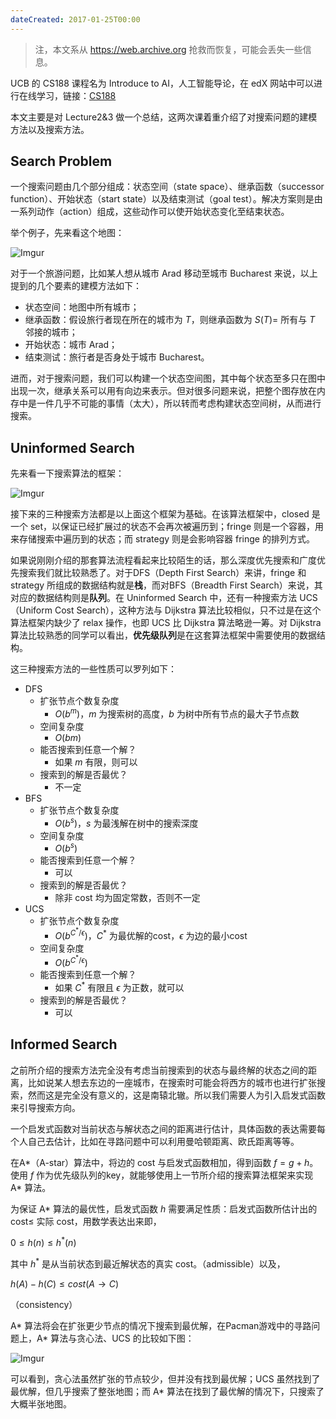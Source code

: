```yaml
---
dateCreated: 2017-01-25T00:00
---
```

> 注，本文系从 https://web.archive.org 抢救而恢复，可能会丢失一些信息。

UCB 的 CS188 课程名为 Introduce to AI，人工智能导论，在 edX 网站中可以进行在线学习，链接：[CS188](https://edge.edx.org/courses/course-v1:BerkeleyX+CS188-SU16+SU16/)

本文主要是对 Lecture2&3 做一个总结，这两次课着重介绍了对搜索问题的建模方法以及搜索方法。

## Search Problem

一个搜索问题由几个部分组成：状态空间（state space）、继承函数（successor function）、开始状态（start state）以及结束测试（goal test）。解决方案则是由一系列动作（action）组成，这些动作可以使开始状态变化至结束状态。

举个例子，先来看这个地图：

![Imgur](https://i.imgur.com/zxPiytO.png)

对于一个旅游问题，比如某人想从城市 Arad 移动至城市 Bucharest 来说，以上提到的几个要素的建模方法如下：

- 状态空间：地图中所有城市；
- 继承函数：假设旅行者现在所在的城市为 $T$，则继承函数为 $S(T)=$ 所有与 $T$ 邻接的城市；
- 开始状态：城市 Arad；
- 结束测试：旅行者是否身处于城市 Bucharest。

进而，对于搜索问题，我们可以构建一个状态空间图，其中每个状态至多只在图中出现一次，继承关系可以用有向边来表示。但对很多问题来说，把整个图存放在内存中是一件几乎不可能的事情（太大），所以转而考虑构建状态空间树，从而进行搜索。

## Uninformed Search

先来看一下搜索算法的框架：

![Imgur](https://i.imgur.com/YOsLDKS.png)

接下来的三种搜索方法都是以上面这个框架为基础。在该算法框架中，closed 是一个 set，以保证已经扩展过的状态不会再次被遍历到；fringe 则是一个容器，用来存储搜索中遍历到的状态；而 strategy 则是会影响容器 fringe 的排列方式。

如果说刚刚介绍的那套算法流程看起来比较陌生的话，那么深度优先搜索和广度优先搜索我们就比较熟悉了。对于DFS（Depth First Search）来讲，fringe 和 strategy 所组成的数据结构就是**栈**，而对BFS（Breadth First Search）来说，其对应的数据结构则是**队列**。在 Uninformed Search 中，还有一种搜索方法 UCS（Uniform Cost Search），这种方法与 Dijkstra 算法比较相似，只不过是在这个算法框架内缺少了 relax 操作，也即 UCS 比 Dijkstra 算法略逊一筹。对 Dijkstra 算法比较熟悉的同学可以看出，**优先级队列**是在这套算法框架中需要使用的数据结构。
 
这三种搜索方法的一些性质可以罗列如下：

- DFS
	- 扩张节点个数复杂度
		- $O(b^{m})$，$m$ 为搜索树的高度，$b$ 为树中所有节点的最大子节点数
	- 空间复杂度
		- $O(bm)$
	- 能否搜索到任意一个解？
		- 如果 $m$ 有限，则可以
	- 搜索到的解是否最优？
		- 不一定
- BFS
	- 扩张节点个数复杂度
		- $O(b^{s})$，$s$ 为最浅解在树中的搜索深度
	- 空间复杂度
		- $O(b^{s})$
	- 能否搜索到任意一个解？
		- 可以
	- 搜索到的解是否最优？
		- 除非 cost 均为固定常数，否则不一定
- UCS
	- 扩张节点个数复杂度
		- $O(b^{C^{*}/\epsilon})$，$C^{*}$ 为最优解的cost，$\epsilon$ 为边的最小cost
	- 空间复杂度
		- $O(b^{C^{*}/\epsilon})$
	- 能否搜索到任意一个解？
		- 如果 $C^{*}$ 有限且 $\epsilon$ 为正数，就可以
	- 搜索到的解是否最优？
		- 可以

## Informed Search

之前所介绍的搜索方法完全没有考虑当前搜索到的状态与最终解的状态之间的距离，比如说某人想去东边的一座城市，在搜索时可能会将西方的城市也进行扩张搜索，然而这是完全没有意义的，这是南辕北辙。所以我们需要人为引入启发式函数来引导搜索方向。

一个启发式函数对当前状态与解状态之间的距离进行估计，具体函数的表达需要每个人自己去估计，比如在寻路问题中可以利用曼哈顿距离、欧氏距离等等。

在A*（A-star）算法中，将边的 cost 与启发式函数相加，得到函数 $f=g+h$。使用 $f$ 作为优先级队列的key，就能够使用上一节所介绍的搜索算法框架来实现 A* 算法。

为保证 A* 算法的最优性，启发式函数 $h$ 需要满足性质：启发式函数所估计出的 cost≤ 实际 cost，用数学表达出来即，

$0\le h(n)\le h^{*}(n)$

其中 $h^{*}$ 是从当前状态到最近解状态的真实 cost。（admissible）以及，

$h(A)-h(C)\le cost(A\rightarrow C)$

（consistency）

A* 算法将会在扩张更少节点的情况下搜索到最优解，在Pacman游戏中的寻路问题上，A* 算法与贪心法、UCS 的比较如下图：

![Imgur](https://i.imgur.com/pI3enAs.png)

可以看到，贪心法虽然扩张的节点较少，但并没有找到最优解；UCS 虽然找到了最优解，但几乎搜索了整张地图；而 A* 算法在找到了最优解的情况下，只搜索了大概半张地图。